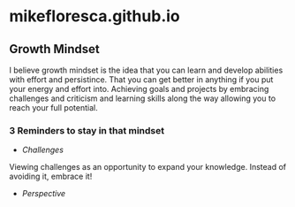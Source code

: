 # mikefloresca.github.io

## **Growth Mindset**
                                                                                                             
I believe growth mindset is the idea that you can learn and develop abilities with effort and persistince.
That you can get better in anything if you put your energy and effort into. Achieving goals and projects
by embracing challenges and criticism and learning skills along the way allowing you to reach your full potential.


### 3 Reminders to stay in that mindset
- _Challenges_

Viewing challenges as an opportunity to expand your knowledge. Instead of avoiding it, embrace it!

- _Perspective_




